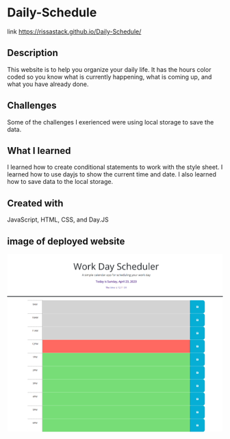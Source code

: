 # Daily-Schedule
link https://rissastack.github.io/Daily-Schedule/

## Description
This website is to help you organize your daily life. It has the hours color coded so you know what is currently happening, what is coming up, and what you have already done. 

## Challenges
Some of the challenges I exerienced were using local storage to save the data. 

## What I learned
I learned how to create conditional statements to work with the style sheet. I learned how to use dayjs to show the current time and date. I also learned how to save data to the local storage.

## Created with
JavaScript, HTML, CSS, and Day.JS

## image of deployed website
![Image of application](./assets/rissastack.github.io_Daily-Schedule_.png) 
